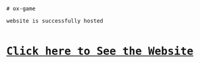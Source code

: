 <pre>
# ox-game

website is successfully hosted 

<h1><a href="https://jaypatel3382.github.io/ox-game/" target="_blank">Click here to See the Website</a></h1>
</pre>
